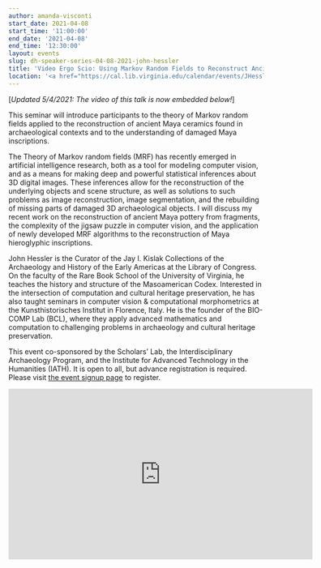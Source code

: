 ```yaml
---
author: amanda-visconti
start_date: 2021-04-08
start_time: '11:00:00'
end_date: '2021-04-08'
end_time: '12:30:00'
layout: events
slug: dh-speaker-series-04-08-2021-john-hessler
title: 'Video Ergo Scio: Using Markov Random Fields to Reconstruct Ancient Maya Ceramics and Inscriptions'
location: '<a href="https://cal.lib.virginia.edu/calendar/events/JHessler2021">Register for Zoom Link</a>'
---
```

[_Updated 5/4/2021: The video of this talk is now embedded below!_]

This seminar will introduce participants to the theory of Markov random fields applied to the reconstruction of ancient Maya ceramics found in archaeological contexts and to the understanding of damaged Maya inscriptions.

The Theory of Markov random fields (MRF) has recently emerged in artificial intelligence research, both as a tool for modeling computer vision, and as a means for making deep and powerful statistical inferences about 3D digital images. These inferences allow for the reconstruction of the underlying objects and scene structure, as well as solutions to such problems as image reconstruction, image segmentation, and the rebuilding of missing parts of damaged 3D archaeological objects. I will discuss my recent work on the reconstruction of ancient Maya pottery from fragments, the complexity of the jigsaw puzzle in computer vision, and the application of newly developed MRF algorithms to the reconstruction of Maya hieroglyphic inscriptions.

John Hessler is the Curator of the Jay I. Kislak Collections of the Archaeology and History of the Early Americas at the Library of Congress. On the faculty of the Rare Book School of the University of Virginia, he teaches the history and structure of the Masoamerican Codex. Interested in the intersection of computation and cultural heritage preservation, he has also taught seminars in computer vision & computational morphometrics at the Kunsthistorisches Institut in Florence, Italy. He is the founder of the BIO-COMP Lab (BCL), where they apply advanced mathematics and computation to challenging problems in archaeology and cultural heritage preservation.

This event co-sponsored by the Scholars’ Lab, the Interdisciplinary Archaeology Program, and the Institute for Advanced Technology in the Humanities (IATH). It is open to all, but advance registration is required. Please visit <a href="https://cal.lib.virginia.edu/calendar/events/JHessler2021">the event signup page</a> to register.

<iframe title="John Hessler: Video Ergo Scio - Computational Reconstruction of Ancient Ceramics and Inscriptions" src="https://avalon.lib.virginia.edu/master_files/xw42n8124/embed" width="600" height="337" frameborder="0" webkitallowfullscreen mozallowfullscreen allowfullscreen></iframe>
      
      
